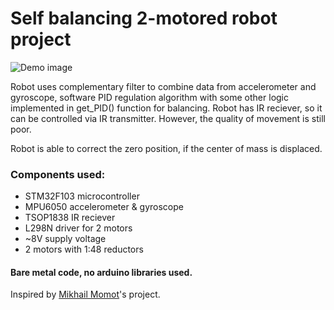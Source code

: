 # Self balancing 2-motored robot project

![Demo image](https://pp.userapi.com/c849036/v849036018/64b5d/rldk3gHqxjk.jpg)

Robot uses complementary filter to combine data from accelerometer
and gyroscope, software PID regulation algorithm with some other 
logic implemented in get_PID() function for balancing.
Robot has IR reciever, so it can be controlled via IR transmitter.
However, the quality of movement is still poor.

Robot is able to correct the zero position, if the center of mass is displaced.

### Components used:
* STM32F103 microcontroller
* MPU6050 accelerometer & gyroscope
* TSOP1838 IR reciever
* L298N driver for 2 motors
* ~8V supply voltage
* 2 motors with 1:48 reductors

#### Bare metal code, **no arduino libraries used**.

Inspired by [Mikhail Momot](https://www.youtube.com/watch?v=3N-8OLf_ofs)'s project.
